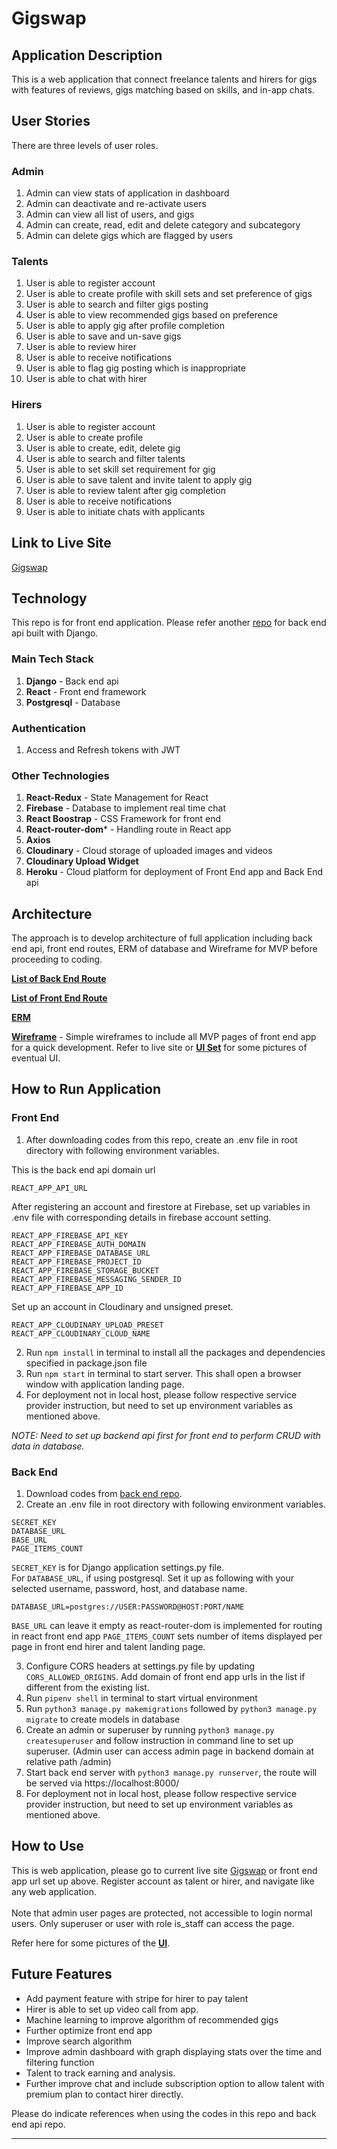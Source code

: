 # Gigswap

## Application Description
This is a web application that connect freelance talents and hirers for gigs with features of reviews, gigs matching based on skills, and in-app chats.


## User Stories
There are three levels of user roles. 

### Admin
1. Admin can view stats of application in dashboard
2. Admin can deactivate and re-activate users
3. Admin can view all list of users, and gigs
4. Admin can create, read, edit and delete category and subcategory
5. Admin can delete gigs which are flagged by users

### Talents
1. User is able to register account
2. User is able to create profile with skill sets and set preference of gigs 
3. User is able to search and filter gigs posting
4. User is able to view recommended gigs based on preference
5. User is able to apply gig after profile completion
6. User is able to save and un-save gigs
7. User is able to review hirer
8. User is able to receive notifications
9. User is able to flag gig posting which is inappropriate 
10. User is able to chat with hirer

### Hirers
1. User is able to register account
2. User is able to create profile
3. User is able to create, edit, delete gig
4. User is able to search and filter talents
5. User is able to set skill set requirement for gig
6. User is able to save talent and invite talent to apply gig
7. User is able to review talent after gig completion
8. User is able to receive notifications
9. User is able to initiate chats with applicants


## Link to Live Site

[Gigswap](https://gigswap-app.herokuapp.com/)


## Technology

This repo is for front end application. Please refer another [repo](https://github.com/jesstoh/gigswap_api) for back end api built with Django.

### Main Tech Stack
1. **Django** - Back end api
2. **React** - Front end framework
3. **Postgresql** - Database

### Authentication
1. Access and Refresh tokens with JWT

### Other Technologies
1. **React-Redux** - State Management for React
2. **Firebase** - Database to implement real time chat 
3. **React Boostrap** - CSS Framework for front end
4. **React-router-dom*** - Handling route in React app
4. **Axios** 
5. **Cloudinary** - Cloud storage of uploaded images and videos
6. **Cloudinary Upload Widget** 
7. **Heroku** - Cloud platform for deployment of Front End app and Back End api


## Architecture
The approach is to develop architecture of full application including back end api, front end routes, ERM of database and Wireframe for MVP before proceeding to coding. 

[**List of Back End Route**](documentation/Gigswap_Back_End_API_Routes.pdf)

[**List of Front End Route**](documentation/Gigswap_Front_End_Routes.pdf)

[**ERM**](documentation/Gigswap_ERM.png) 

[**Wireframe**](documentation/Gigswap_Wireframe.pdf) - Simple wireframes to include all MVP pages of front end app for a quick development. Refer to live site or [**UI Set**](documentation/Gigswap_UI.pdf) for some pictures of eventual UI. 


## How to Run Application

### Front End
1.  After downloading codes from this repo, create an .env file in root directory with following environment variables.

This is the back end api domain url
```
REACT_APP_API_URL
```

After registering an account and firestore at Firebase, set up variables in .env file with corresponding details in firebase account setting.
```
REACT_APP_FIREBASE_API_KEY
REACT_APP_FIREBASE_AUTH_DOMAIN
REACT_APP_FIREBASE_DATABASE_URL
REACT_APP_FIREBASE_PROJECT_ID
REACT_APP_FIREBASE_STORAGE_BUCKET
REACT_APP_FIREBASE_MESSAGING_SENDER_ID
REACT_APP_FIREBASE_APP_ID
```

Set up an account in Cloudinary and unsigned preset.
```
REACT_APP_CLOUDINARY_UPLOAD_PRESET
REACT_APP_CLOUDINARY_CLOUD_NAME
```

2. Run ```npm install``` in terminal to install all the packages and dependencies specified in package.json file
3. Run ```npm start``` in terminal to start server. This shall open a browser window with application landing page.
4. For deployment not in local host, please follow respective service provider instruction, but need to set up environment variables as mentioned above. 


*NOTE: Need to set up backend api first for front end to perform CRUD with data in database.*

### Back End
1. Download codes from [back end repo](https://github.com/jesstoh/gigswap_api).
2. Create an .env file in root directory with following environment variables.


```
SECRET_KEY
DATABASE_URL
BASE_URL
PAGE_ITEMS_COUNT
```
```SECRET_KEY``` is for Django application settings.py file. <br/>
For ```DATABASE_URL```, if using postgresql. Set it up as following with your selected username, password, host, and database name. 
```
DATABASE_URL=postgres://USER:PASSWORD@HOST:PORT/NAME
```
```BASE_URL``` can leave it empty as react-router-dom is implemented for routing in react front end app
```PAGE_ITEMS_COUNT``` sets number of items displayed per page in front end hirer and talent landing page.  


3. Configure CORS headers at settings.py file by updating ```CORS_ALLOWED_ORIGINS```. Add domain of front end app urls in the list if different from the existing list.
4. Run ```pipenv shell``` in terminal to start virtual environment
5. Run ```python3 manage.py makemigrations``` followed by ```python3 manage.py migrate``` to create models in database
6. Create an admin or superuser by running ```python3 manage.py createsuperuser``` and follow instruction in command line to set up superuser. (Admin user can access admin page in backend domain at relative path /admin)
7. Start back end server with ```python3 manage.py runserver```, the route will be served via https://localhost:8000/
8. For deployment not in local host, please follow respective service provider instruction, but need to set up environment variables as mentioned above. 

## How to Use
This is web application, please go to current live site [Gigswap](https://gigswap-app.herokuapp.com/) or front end app url set up above. Register account as talent or hirer, and navigate like any web application. <br/><br/>
Note that admin user pages are protected, not accessible to login normal users. Only superuser or user with role is_staff can access the page. 

Refer here for some pictures of the [**UI**](documentation/Gigswap_UI.png).

## Future Features 

* Add payment feature with stripe for hirer to pay talent
* Hirer is able to set up video call from app. 
* Machine learning to improve algorithm of recommended gigs
* Further optimize front end app
* Improve search algorithm 
* Improve admin dashboard with graph displaying stats over the time and filtering function
* Talent to track earning and analysis.
* Further improve chat and include subscription option to allow talent with premium plan to contact hirer directly.


Please do indicate references when using the codes in this repo and back end api repo. 

<hr>  
